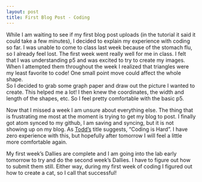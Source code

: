 ```yaml
---
layout: post
title: First Blog Post - Coding
---
```

While I am waiting to see if my first blog post uploads (in the tutorial it
said it could take a few minutes), I decided to explain my experience with
coding so far.  I was unable to come to class last week because of the stomach
flu, so I already feel lost.  The first week went really well for me in class.
I felt that I was understanding p5 and was excited to try to create my images.
When I attempted them throughout the week I realized that triangles were my
least favorite to code! One small point move could affect the whole shape.  
So I decided to grab some graph paper and draw out the picture I wanted to
create. This helped me a lot! I then knew the coordinates, the width and
length of the shapes, etc.  So I feel pretty comfortable with the basic p5.  

Now that I missed a week I am unsure about everything else.  The thing that is
frustrating me most at the moment is trying to get my blog to post.  I finally
got atom synced to my github, I am saving and syncing, but it is not showing up
on my blog.  As [Todd’s](http://tbreijak.github.io/blog/2016-01-25/Coding%20Is%20Hard.html)
title suggests, “Coding is Hard”.  I have zero experience with this, but
hopefully after tomorrow I will feel a little more comfortable again.  

My first week’s Dallies are complete and I am going into the lab early tomorrow
to try and do the second week’s Dallies.  I have to figure out how to submit
them still.  Either way, during my first week of coding I figured out how to
create a cat, so I call that successful!
